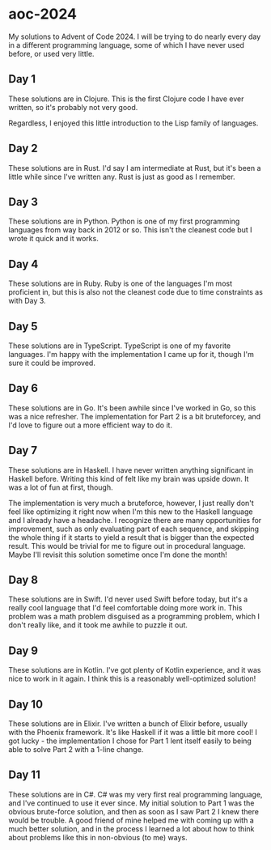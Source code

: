 aoc-2024
========
My solutions to Advent of Code 2024. I will be trying to do nearly every day in a different programming language,
some of which I have never used before, or used very little.

## Day 1
These solutions are in Clojure. This is the first Clojure code I have ever written, so it's probably not very good.

Regardless, I enjoyed this little introduction to the Lisp family of languages.

## Day 2
These solutions are in Rust. I'd say I am intermediate at Rust, but it's been a little while since I've written any. Rust is just as good as I remember.

## Day 3
These solutions are in Python. Python is one of my first programming languages from way back in 2012 or so. This isn't the cleanest code but I wrote it quick and it works.

## Day 4
These solutions are in Ruby. Ruby is one of the languages I'm most proficient in, but this is also not the cleanest code due to time constraints as with Day 3.

## Day 5
These solutions are in TypeScript. TypeScript is one of my favorite languages. I'm happy with the implementation I came up for it, though I'm sure it could be improved.

## Day 6
These solutions are in Go. It's been awhile since I've worked in Go, so this was a nice refresher. The implementation for Part 2 is a bit bruteforcey, and I'd love to figure
out a more efficient way to do it.

## Day 7
These solutions are in Haskell. I have never written anything significant in Haskell before. Writing this kind of felt like my brain was upside down. It was a lot of fun at first, though.

The implementation is very much a bruteforce, however, I just really don't feel like optimizing it right now when I'm this new to the Haskell language and I already have a headache. I recognize there are many opportunities for improvement, such as only evaluating part of each sequence, and skipping the whole thing if it starts to yield a result that is bigger than the expected result. This would be trivial for me to figure out in procedural language. Maybe I'll revisit this solution sometime once I'm done the month!

## Day 8
These solutions are in Swift. I'd never used Swift before today, but it's a really cool language that I'd feel comfortable doing more work in. This problem was a math problem disguised as a programming problem, which I don't really like, and it took me awhile to puzzle it out.

## Day 9
These solutions are in Kotlin. I've got plenty of Kotlin experience, and it was nice to work in it again. I think this is a reasonably well-optimized solution!

## Day 10
These solutions are in Elixir. I've written a bunch of Elixir before, usually with the Phoenix framework. It's like Haskell if it was a little bit more cool! I got lucky - the implementation I chose for Part 1 lent itself easily to being able to solve Part 2 with a 1-line change.

## Day 11
These solutions are in C#. C# was my very first real programming language, and I've continued to use it ever since. My initial solution to Part 1 was the obvious brute-force solution, and then as soon as I saw Part 2 I knew there would be trouble. A good friend of mine helped me with coming up with a much better solution, and in the process I learned a lot about how to think about problems like this in non-obvious (to me) ways.
